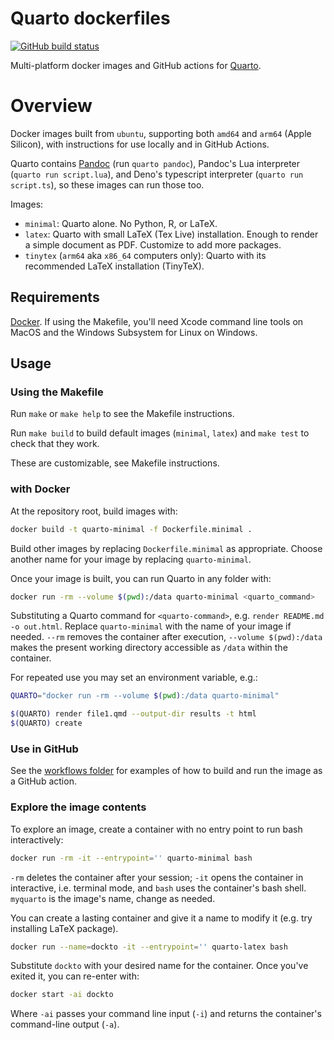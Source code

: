 # Quarto dockerfiles

[![GitHub build status][CI badge]][CI workflow]

Multi-platform docker images and GitHub actions for
[Quarto](https://quarto.org).

[CI badge]: https://img.shields.io/github/actions/workflow/status/jdutant/quarto-dockerfiles/ci.yaml?branch=main
[CI workflow]: https://github.com/jdutant/quarto-dockerfiles/actions/workflows/ci.yaml

# Overview

Docker images built from `ubuntu`, supporting both `amd64` and
`arm64` (Apple Silicon), with instructions for use locally and in
GitHub Actions.

Quarto contains [Pandoc](https://pandoc.org) (run `quarto pandoc`),
Pandoc's Lua interpreter (`quarto run script.lua`), and Deno's
typescript interpreter (`quarto run script.ts`), so these images 
can run those too.

Images:

- `minimal`: Quarto alone. No Python, R, or LaTeX.
- `latex`: Quarto with small LaTeX (Tex Live) installation. Enough
    to render a simple document as PDF. Customize to add more packages.
- `tinytex` (`arm64` aka `x86_64` computers only): Quarto with 
    its recommended LaTeX installation (TinyTeX).

## Requirements

[Docker](https://docker.com). If using the Makefile, 
you'll need Xcode command line tools on MacOS and the
Windows Subsystem for Linux on Windows.

## Usage

### Using the Makefile

Run `make` or `make help` to see the Makefile instructions. 

Run `make build` to build default images (`minimal`, `latex`)
and `make test` to check that they work.

These are customizable, see Makefile instructions.

### with Docker

At the repository root, build images with:

```bash
docker build -t quarto-minimal -f Dockerfile.minimal .
```

Build other images by replacing `Dockerfile.minimal` as
appropriate. Choose another name for your 
image by replacing `quarto-minimal`.

Once your image is built, you can run Quarto in any folder
with: 

```bash
docker run -rm --volume $(pwd):/data quarto-minimal <quarto_command>
```

Substituting a Quarto command for `<quarto-command>`, e.g.
`render README.md -o out.html`. Replace `quarto-minimal` with
the name of your image if needed. `--rm` removes the container
after execution, `--volume $(pwd):/data` makes the present working directory accessible as `/data` within the container. 

For repeated use you may set an environment variable, e.g.:

```bash
QUARTO="docker run -rm --volume $(pwd):/data quarto-minimal"

$(QUARTO) render file1.qmd --output-dir results -t html
$(QUARTO) create
```

### Use in GitHub

See the [workflows folder](.github/workflows/) for 
examples of how to build and run the image as a GitHub 
action. 

### Explore the image contents

To explore an image, create a container with no entry point 
to run bash interactively:

```bash
docker run -rm -it --entrypoint='' quarto-minimal bash
```

`-rm` deletes the container after your session; `-it` opens
the container in interactive, i.e. terminal mode, and `bash` 
uses the container's bash shell. `myquarto` is the image's
name, change as needed.

You can create a lasting container and give it a name
to modify it (e.g. try installing LaTeX package).

```bash
docker run --name=dockto -it --entrypoint='' quarto-latex bash
```

Substitute `dockto` with your desired name for the container.
Once you've exited it, you can re-enter with:

```bash
docker start -ai dockto
```

Where `-ai` passes your command line input (`-i`) and returns 
the container's command-line output (`-a`).
